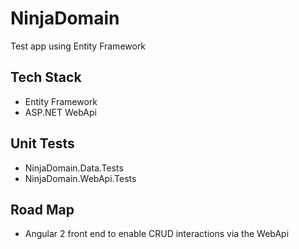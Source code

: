 # NinjaDomain
Test app using Entity Framework

## Tech Stack
* Entity Framework
* ASP.NET WebApi

## Unit Tests
* NinjaDomain.Data.Tests
* NinjaDomain.WebApi.Tests


## Road Map 
* Angular 2 front end to enable CRUD interactions via the WebApi

